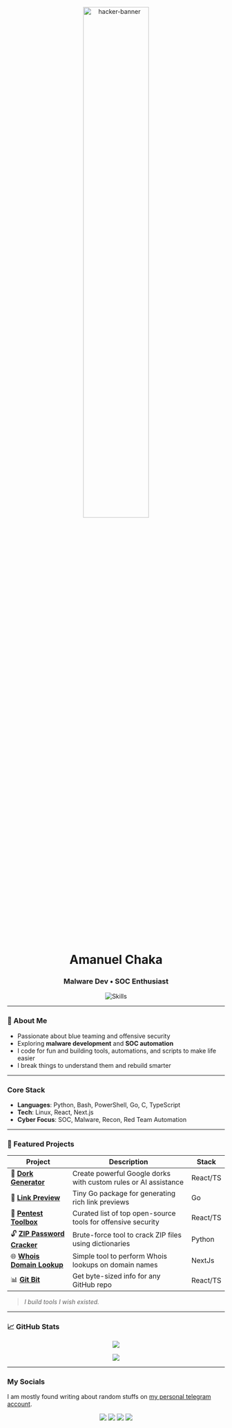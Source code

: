 <p align="center">
  <img src="https://media.giphy.com/media/13HBDT4QSTpveU/giphy.gif" width="55%" alt="hacker-banner" />
</p>

<h1 align="center">Amanuel Chaka</h1>
<h3 align="center">Malware Dev • SOC Enthusiast</h3>

<p align="center">
  <img src="https://skillicons.dev/icons?i=python,bash,powershell,linux,go,react,typescript,nextjs,c,github,git" alt="Skills" />
</p>

---

### 🧰 About Me

- Passionate about blue teaming and offensive security  
- Exploring **malware development** and **SOC automation**  
- I code for fun and building tools, automations, and scripts to make life easier  
- I break things to understand them and rebuild smarter  

---

### Core Stack

- **Languages**: Python, Bash, PowerShell, Go, C, TypeScript  
- **Tech**: Linux, React, Next.js  
- **Cyber Focus**: SOC, Malware, Recon, Red Team Automation  

---

### 📂 Featured Projects

| Project | Description | Stack |
|--------|-------------|-------|
| 🔎 [**Dork Generator**](https://github.com/AmanuelCh/dork-generator) | Create powerful Google dorks with custom rules or AI assistance | React/TS |
| 🔗 [**Link Preview**](https://github.com/AmanuelCh/linkpreview) | Tiny Go package for generating rich link previews | Go |
| 🧰 [**Pentest Toolbox**](https://github.com/AmanuelCh/pentest-toolbox) | Curated list of top open-source tools for offensive security | React/TS |
| 🔓 [**ZIP Password Cracker**](https://github.com/AmanuelCh/zip-password-cracker) | Brute-force tool to crack ZIP files using dictionaries | Python |
| 🌐 [**Whois Domain Lookup**](https://github.com/AmanuelCh/whois-domain-lookup) | Simple tool to perform Whois lookups on domain names | NextJs |
| 📊 [**Git Bit**](https://github.com/AmanuelCh/git-bit) | Get byte-sized info for any GitHub repo | React/TS |

> *I build tools I wish existed.*

---

### 📈 GitHub Stats

<p align="center">
  <img src="https://github-readme-stats.vercel.app/api?username=AmanuelCh&show_icons=true&theme=tokyonight&hide=issues&count_private=true" />
</p>

<p align="center">
  <img src="https://github-readme-streak-stats.herokuapp.com/?user=AmanuelCh&theme=tokyonight" />
</p>

---

### My Socials

<p>I am mostly found writing about random stuffs on <a href="https://t.me/Mi_Ra_Ch">my personal telegram account</a>.</p>

<p align="center">
  <a href="https://t.me/sozoFe"><img src="https://img.shields.io/badge/Telegram-2CA5E0?style=for-the-badge&logo=telegram&logoColor=white" /></a>
  <a href="https://x.com/amanuel_c_h"><img src="https://img.shields.io/badge/X-1DA1F2?style=for-the-badge&logo=twitter&logoColor=white" /></a>
  <a href="https://github.com/AmanuelCh"><img src="https://img.shields.io/badge/GitHub-100000?style=for-the-badge&logo=github&logoColor=white" /></a>
  <a href="https://medium.com/@amanuelchaka2"><img src="https://img.shields.io/badge/Medium-12100E?style=for-the-badge&logo=medium&logoColor=white" /></a>
</p>
</p>
